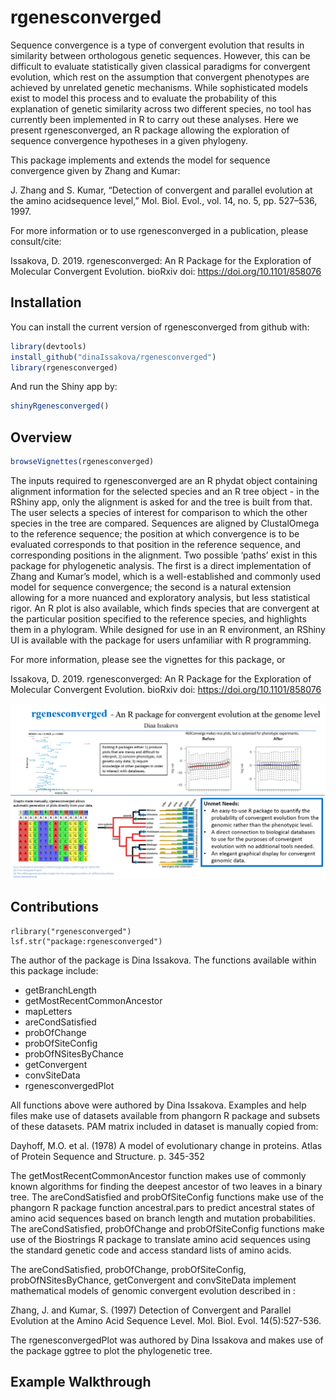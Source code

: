 
<!-- README.md is generated from README.Rmd. Please edit that file -->

# rgenesconverged

<!-- badges: start -->

<!-- badges: end -->

Sequence convergence is a type of convergent evolution that results in
similarity between orthologous genetic sequences. However, this can be
difficult to evaluate statistically given classical paradigms for
convergent evolution, which rest on the assumption that convergent
phenotypes are achieved by unrelated genetic mechanisms. While
sophisticated models exist to model this process and to evaluate the
probability of this explanation of genetic similarity across two
different species, no tool has currently been implemented in R to carry
out these analyses. Here we present rgenesconverged, an R package
allowing the exploration of sequence convergence hypotheses in a given
phylogeny.

This package implements and extends the model for sequence convergence
given by Zhang and Kumar:

J. Zhang and S. Kumar, “Detection of convergent and parallel evolution
at the amino acidsequence level,” Mol. Biol. Evol., vol. 14, no. 5,
pp. 527–536, 1997.

For more information or to use rgenesconverged in a publication, please
consult/cite:

Issakova, D. 2019. rgenesconverged: An R Package for the Exploration of
Molecular Convergent Evolution. bioRxiv doi:
<https://doi.org/10.1101/858076>

## Installation

You can install the current version of rgenesconverged from github with:

``` r
library(devtools)
install_github("dinaIssakova/rgenesconverged")
library(rgenesconverged)
```

And run the Shiny app by:

``` r
shinyRgenesconverged()
```

## Overview

``` r
browseVignettes(rgenesconverged)
```

The inputs required to rgenesconverged are an R phydat object containing
alignment information for the selected species and an R tree object - in
the RShiny app, only the alignment is asked for and the tree is built
from that. The user selects a species of interest for comparison to
which the other species in the tree are compared. Sequences are aligned
by ClustalOmega to the reference sequence; the position at which
convergence is to be evaluated corresponds to that position in the
reference sequence, and corresponding positions in the alignment. Two
possible ‘paths’ exist in this package for phylogenetic analysis. The
first is a direct implementation of Zhang and Kumar’s model, which is a
well-established and commonly used model for sequence convergence; the
second is a natural extension allowing for a more nuanced and
exploratory analysis, but less statistical rigor. An R plot is also
available, which finds species that are convergent at the particular
position specified to the reference species, and highlights them in a
phylogram. While designed for use in an R environment, an RShiny UI is
available with the package for users unfamiliar with R programming.

For more information, please see the vignettes for this package, or

Issakova, D. 2019. rgenesconverged: An R Package for the Exploration of
Molecular Convergent Evolution. bioRxiv doi:
<https://doi.org/10.1101/858076>

![](./inst/extdata/ISSAKOVA_D_A1.png)

## Contributions

    rlibrary("rgenesconverged")
    lsf.str("package:rgenesconverged")

The author of the package is Dina Issakova. The functions available
within this package include:

  - getBranchLength
  - getMostRecentCommonAncestor
  - mapLetters
  - areCondSatisfied
  - probOfChange
  - probOfSiteConfig
  - probOfNSitesByChance
  - getConvergent
  - convSiteData
  - rgenesconvergedPlot

All functions above were authored by Dina Issakova. Examples and help
files make use of datasets available from phangorn R package and subsets
of these datasets. PAM matrix included in dataset is manually copied
from:

Dayhoff, M.O. et al. (1978) A model of evolutionary change in proteins.
Atlas of Protein Sequence and Structure. p. 345-352

The getMostRecentCommonAncestor function makes use of commonly known
algorithms for finding the deepest ancestor of two leaves in a binary
tree. The areCondSatisfied and probOfSiteConfig functions make use of
the phangorn R package function ancestral.pars to predict ancestral
states of amino acid sequences based on branch length and mutation
probabilities. The areCondSatisfied, probOfChange and probOfSiteConfig
functions make use of the Biostrings R package to translate amino acid
sequences using the standard genetic code and access standard lists of
amino acids.

The areCondSatisfied, probOfChange, probOfSiteConfig,
probOfNSitesByChance, getConvergent and convSiteData implement
mathematical models of genomic convergent evolution described in :

Zhang, J. and Kumar, S. (1997) Detection of Convergent and Parallel
Evolution at the Amino Acid Sequence Level. Mol. Biol. Evol.
14(5):527-536.

The rgenesconvergedPlot was authored by Dina Issakova and makes use of
the package ggtree to plot the phylogenetic tree.

## Example Walkthrough
